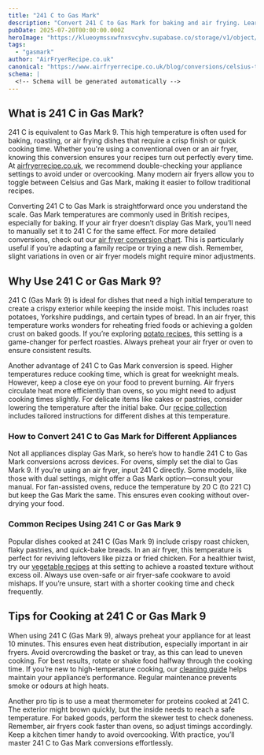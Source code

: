```yaml
---
title: "241 C to Gas Mark"
description: "Convert 241 C to Gas Mark for baking and air frying. Learn the exact Gas Mark equivalent and tips for perfect cooking results every time."
pubDate: 2025-07-20T00:00:00.000Z
heroImage: "https://klueoymssxwfnxsvcyhv.supabase.co/storage/v1/object/public/Shmucket/241-c-to-gas-mark.png"
tags:
  - "gasmark"
author: "AirFryerRecipe.co.uk"
canonical: "https://www.airfryerrecipe.co.uk/blog/conversions/celsius-to-gas-mark/241-c-to-gas-mark"
schema: |
  <!-- Schema will be generated automatically -->
---
```


<h2>What is 241 C in Gas Mark?</h2>
<p>241 C is equivalent to Gas Mark 9. This high temperature is often used for baking, roasting, or air frying dishes that require a crisp finish or quick cooking time. Whether you're using a conventional oven or an air fryer, knowing this conversion ensures your recipes turn out perfectly every time. At <a href=https://www.airfryerrecipe.co.uk>airfryerrecipe.co.uk</a>, we recommend double-checking your appliance settings to avoid under or overcooking. Many modern air fryers allow you to toggle between Celsius and Gas Mark, making it easier to follow traditional recipes.</p>
<p>Converting 241 C to Gas Mark is straightforward once you understand the scale. Gas Mark temperatures are commonly used in British recipes, especially for baking. If your air fryer doesn’t display Gas Mark, you’ll need to manually set it to 241 C for the same effect. For more detailed conversions, check out our <a href=https://www.airfryerrecipe.co.uk/air-fryer-conversion-chart>air fryer conversion chart</a>. This is particularly useful if you’re adapting a family recipe or trying a new dish. Remember, slight variations in oven or air fryer models might require minor adjustments.</p>

<h2>Why Use 241 C or Gas Mark 9?</h2>
<p>241 C (Gas Mark 9) is ideal for dishes that need a high initial temperature to create a crispy exterior while keeping the inside moist. This includes roast potatoes, Yorkshire puddings, and certain types of bread. In an air fryer, this temperature works wonders for reheating fried foods or achieving a golden crust on baked goods. If you’re exploring <a href=https://www.airfryerrecipe.co.uk/recipe-category/potatoes>potato recipes</a>, this setting is a game-changer for perfect roasties. Always preheat your air fryer or oven to ensure consistent results.</p>
<p>Another advantage of 241 C to Gas Mark conversion is speed. Higher temperatures reduce cooking time, which is great for weeknight meals. However, keep a close eye on your food to prevent burning. Air fryers circulate heat more efficiently than ovens, so you might need to adjust cooking times slightly. For delicate items like cakes or pastries, consider lowering the temperature after the initial bake. Our <a href=https://www.airfryerrecipe.co.uk/recipes>recipe collection</a> includes tailored instructions for different dishes at this temperature.</p>

<h3>How to Convert 241 C to Gas Mark for Different Appliances</h3>
<p>Not all appliances display Gas Mark, so here’s how to handle 241 C to Gas Mark conversions across devices. For ovens, simply set the dial to Gas Mark 9. If you’re using an air fryer, input 241 C directly. Some models, like those with dual settings, might offer a Gas Mark option—consult your manual. For fan-assisted ovens, reduce the temperature by 20 C (to 221 C) but keep the Gas Mark the same. This ensures even cooking without over-drying your food.</p>

<h3>Common Recipes Using 241 C or Gas Mark 9</h3>
<p>Popular dishes cooked at 241 C (Gas Mark 9) include crispy roast chicken, flaky pastries, and quick-bake breads. In an air fryer, this temperature is perfect for reviving leftovers like pizza or fried chicken. For a healthier twist, try our <a href=https://www.airfryerrecipe.co.uk/recipe-category/vegetables>vegetable recipes</a> at this setting to achieve a roasted texture without excess oil. Always use oven-safe or air fryer-safe cookware to avoid mishaps. If you’re unsure, start with a shorter cooking time and check frequently.</p>

<h2>Tips for Cooking at 241 C or Gas Mark 9</h2>
<p>When using 241 C (Gas Mark 9), always preheat your appliance for at least 10 minutes. This ensures even heat distribution, especially important in air fryers. Avoid overcrowding the basket or tray, as this can lead to uneven cooking. For best results, rotate or shake food halfway through the cooking time. If you’re new to high-temperature cooking, our <a href=https://www.airfryerrecipe.co.uk/air-fryer-cleaner>cleaning guide</a> helps maintain your appliance’s performance. Regular maintenance prevents smoke or odours at high heats.</p>
<p>Another pro tip is to use a meat thermometer for proteins cooked at 241 C. The exterior might brown quickly, but the inside needs to reach a safe temperature. For baked goods, perform the skewer test to check doneness. Remember, air fryers cook faster than ovens, so adjust timings accordingly. Keep a kitchen timer handy to avoid overcooking. With practice, you’ll master 241 C to Gas Mark conversions effortlessly.</p>
